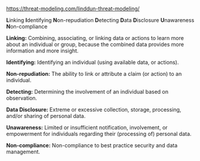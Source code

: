 
https://threat-modeling.com/linddun-threat-modeling/

**L**inking
**I**dentifying
**N**on-repudiation
**D**etecting
**D**ata **D**isclosure
**U**nawareness
**N**on-compliance

**Linking:** Combining, associating, or linking data or actions to learn more about an individual or group, because the combined data provides more information and more insight.

**Identifying:** Identifying an individual (using available data, or actions).

**Non-repudiation:** The ability to link or attribute a claim (or action) to an individual.

**Detecting:** Determining the involvement of an individual based on observation.

**Data Disclosure:** Extreme or excessive collection, storage, processing, and/or sharing of personal data.

**Unawareness:** Limited or insufficient notification, involvement, or empowerment for individuals regarding their (processing of) personal data.

**Non-compliance:** Non-compliance to best practice security and data management.


